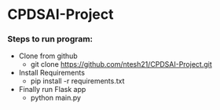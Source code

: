 # CPDSAI-Project


### Steps to run program:


- Clone from github
    -   git clone https://github.com/ntesh21/CPDSAI-Project.git
- Install Requirements
    -   pip install -r requirements.txt
- Finally run Flask app
    -   python main.py